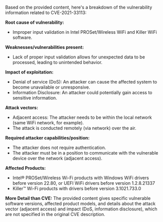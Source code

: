 Based on the provided content, here's a breakdown of the vulnerability information related to CVE-2021-33113:

**Root cause of vulnerability:**
- Improper input validation in Intel PROSet/Wireless WiFi and Killer WiFi software.

**Weaknesses/vulnerabilities present:**
- Lack of proper input validation allows for unexpected data to be processed, leading to unintended behavior.

**Impact of exploitation:**
- Denial of service (DoS): An attacker can cause the affected system to become unavailable or unresponsive.
- Information Disclosure: An attacker could potentially gain access to sensitive information.

**Attack vectors:**
- Adjacent access: The attacker needs to be within the local network (same WiFi network, for example).
- The attack is conducted remotely (via network) over the air.

**Required attacker capabilities/position:**
- The attacker does not require authentication.
- The attacker must be in a position to communicate with the vulnerable device over the network (adjacent access).

**Affected Products:**
- Intel® PROSet/Wireless Wi-Fi products with Windows WiFi drivers before version 22.80, or UEFI WiFi drivers before version 1.2.8.21337
- Killer™ Wi-Fi products with drivers before version 3.1021.733.0

**More Detail than CVE:**
The provided content gives specific vulnerable software versions, affected product models, and details about the attack vector (adjacent access) and impact (DoS, information disclosure), which are not specified in the original CVE description.